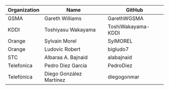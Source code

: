 | Organization | Name                    | GitHub                  |
|--------------|-------------------------|-------------------------|
| GSMA         | Gareth Williams         | GarethWGSMA             |
| KDDI         | Toshiyasu Wakayama      | ToshiWakayama-KDDI      |
| Orange       | Sylvain Morel           | SylMOREL                |
| Orange       | Ludovic Robert          | bigludo7                |
| STC          | Albaraa A. Bajnaid      | alabajnaid              |
| Telefonica   | Pedro Diez Garcia       | PedroDiez               |
| Telefónica   | Diego González Martínez | diegogonmar             |
